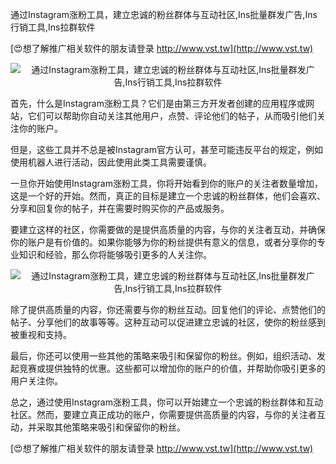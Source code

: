 通过Instagram涨粉工具，建立忠诚的粉丝群体与互动社区,Ins批量群发广告,Ins行销工具,Ins拉群软件

[😍想了解推广相关软件的朋友请登录 http://www.vst.tw](http://www.vst.tw)

 <center><img src="https://vst.tw/MP4/tuiguang/png/7.png" alt="通过Instagram涨粉工具，建立忠诚的粉丝群体与互动社区,Ins批量群发广告,Ins行销工具,Ins拉群软件"></center>

首先，什么是Instagram涨粉工具？它们是由第三方开发者创建的应用程序或网站，它们可以帮助你自动关注其他用户，点赞、评论他们的帖子，从而吸引他们关注你的账户。

但是，这些工具并不总是被Instagram官方认可，甚至可能违反平台的规定，例如使用机器人进行活动，因此使用此类工具需要谨慎。

一旦你开始使用Instagram涨粉工具，你将开始看到你的账户的关注者数量增加，这是一个好的开始。然而，真正的目标是建立一个忠诚的粉丝群体，他们会喜欢、分享和回复你的帖子，并在需要时购买你的产品或服务。

要建立这样的社区，你需要做的是提供高质量的内容，与你的关注者互动，并确保你的账户是有价值的。如果你能够为你的粉丝提供有意义的信息，或者分享你的专业知识和经验，那么你将能够吸引更多的人关注你。

 <center><img src="https://vst.tw/MP4/tuiguang/png/8.png" alt="通过Instagram涨粉工具，建立忠诚的粉丝群体与互动社区,Ins批量群发广告,Ins行销工具,Ins拉群软件"></center>

除了提供高质量的内容，你还需要与你的粉丝互动。回复他们的评论、点赞他们的帖子、分享他们的故事等等。这种互动可以促进建立忠诚的社区，使你的粉丝感到被重视和支持。

最后，你还可以使用一些其他的策略来吸引和保留你的粉丝。例如，组织活动、发起竞赛或提供独特的优惠。这些都可以增加你的账户的价值，并帮助你吸引更多的用户关注你。

总之，通过使用Instagram涨粉工具，你可以开始建立一个忠诚的粉丝群体和互动社区。然而，要建立真正成功的账户，你需要提供高质量的内容，与你的关注者互动，并采取其他策略来吸引和保留你的粉丝。

[😍想了解推广相关软件的朋友请登录 http://www.vst.tw](http://www.vst.tw)



